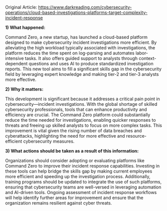 Original Article: https://www.darkreading.com/cybersecurity-operations/cloud-based-investigations-platforms-target-complexity-incident-response

**1) What happened:**

Command Zero, a new startup, has launched a cloud-based platform designed to make cybersecurity incident investigations more efficient. By alleviating the high workload typically associated with investigations, the platform reduces the time spent on log-parsing and automates labor-intensive tasks. It also offers guided support to analysts through context-dependent questions and uses AI to produce standardized investigation reports. This new tool aims to fill a significant skills gap in the cybersecurity field by leveraging expert knowledge and making tier-2 and tier-3 analysts more effective.

**2) Why it matters:**

This development is significant because it addresses a critical pain point in cybersecurity—incident investigations. With the global shortage of skilled cybersecurity professionals, tools that can enhance productivity and efficiency are crucial. The Command Zero platform could substantially reduce the time needed for investigations, enabling quicker responses to threats and freeing up skilled analysts to focus on more complex tasks. This improvement is vital given the rising number of data breaches and cyberattacks, highlighting the need for more effective and resource-efficient cybersecurity measures.

**3) What actions should be taken as a result of this information:**

Organizations should consider adopting or evaluating platforms like Command Zero to improve their incident response capabilities. Investing in these tools can help bridge the skills gap by making current employees more efficient and speeding up the investigation process. Additionally, training programs should be updated to integrate the use of such platforms, ensuring that cybersecurity teams are well-versed in leveraging automation and AI-driven tools. Ongoing assessment of incident response workflows will help identify further areas for improvement and ensure that the organization remains resilient against cyber threats.